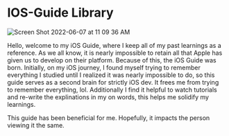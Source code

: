 # IOS-Guide Library

![Screen Shot 2022-06-07 at 11 09 36 AM](https://user-images.githubusercontent.com/64448202/172415862-dccb8fdc-4c1e-4352-99ea-19157e35e460.png)

Hello, welcome to my iOS Guide, where I keep all of my past learnings as a reference. As we all know, it is nearly impossible to 
retain all that Apple has given us to develop on their platform. Because of this, the iOS Guide was born. Initially, on my iOS journey, I found myself trying to remember everything I studied until I realized it was nearly impossible to do, so this guide serves as a second brain for strictly iOS dev. It frees me from trying to remember everything, lol. Additionally I find it helpful to watch tutorials and re-write the explinations in my on words, this helps me solidify my learnings. 

This guide has been beneficial for me. Hopefully, it impacts the person viewing it the same.  
